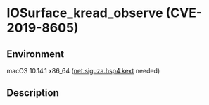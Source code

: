 # IOSurface_kread_observe (CVE-2019-8605)
## Environment
macOS 10.14.1 x86_64 ([net.siguza.hsp4.kext](https://github.com/Siguza/hsp4/tree/master) needed)

## Description 